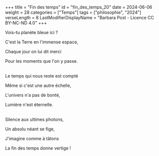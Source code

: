 +++
title = "Fin des temps"
id = "fin_des_temps_20"
date = 2024-06-06
weight = 28
categories = ["Temps"]
tags = ["philosophie", "2024"]
verseLength = 8
LastModifierDisplayName = "Barbara Post - Licence CC BY-NC-ND 4.0"
+++

Vois-tu planète bleue ici ?

C'est la Terre en l'immense espace,

Chaque jour on lui dit merci

Pour les moments que l'on y passe.

 \
Le temps qui nous reste est compté

Même si c'est une autre échelle,

L'univers n'a pas de bonté,

Lumière n'est éternelle.

 \
Silence aux ultimes photons,

Un absolu néant se fige,

J'imagine comme à tâtons

La fin des temps donne vertige !

